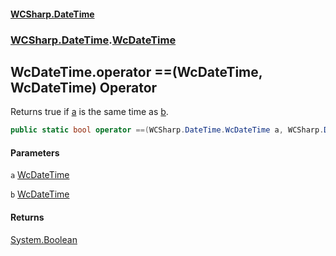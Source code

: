 #### [WCSharp.DateTime](README.md 'README')
### [WCSharp.DateTime](WCSharp.DateTime.md 'WCSharp.DateTime').[WcDateTime](WCSharp.DateTime.WcDateTime.md 'WCSharp.DateTime.WcDateTime')

## WcDateTime.operator ==(WcDateTime, WcDateTime) Operator

Returns true if [a](WCSharp.DateTime.WcDateTime.op_Equality(WCSharp.DateTime.WcDateTime,WCSharp.DateTime.WcDateTime).md#WCSharp.DateTime.WcDateTime.op_Equality(WCSharp.DateTime.WcDateTime,WCSharp.DateTime.WcDateTime).a 'WCSharp.DateTime.WcDateTime.op_Equality(WCSharp.DateTime.WcDateTime, WCSharp.DateTime.WcDateTime).a') is the same time as [b](WCSharp.DateTime.WcDateTime.op_Equality(WCSharp.DateTime.WcDateTime,WCSharp.DateTime.WcDateTime).md#WCSharp.DateTime.WcDateTime.op_Equality(WCSharp.DateTime.WcDateTime,WCSharp.DateTime.WcDateTime).b 'WCSharp.DateTime.WcDateTime.op_Equality(WCSharp.DateTime.WcDateTime, WCSharp.DateTime.WcDateTime).b').

```csharp
public static bool operator ==(WCSharp.DateTime.WcDateTime a, WCSharp.DateTime.WcDateTime b);
```
#### Parameters

<a name='WCSharp.DateTime.WcDateTime.op_Equality(WCSharp.DateTime.WcDateTime,WCSharp.DateTime.WcDateTime).a'></a>

`a` [WcDateTime](WCSharp.DateTime.WcDateTime.md 'WCSharp.DateTime.WcDateTime')

<a name='WCSharp.DateTime.WcDateTime.op_Equality(WCSharp.DateTime.WcDateTime,WCSharp.DateTime.WcDateTime).b'></a>

`b` [WcDateTime](WCSharp.DateTime.WcDateTime.md 'WCSharp.DateTime.WcDateTime')

#### Returns
[System.Boolean](https://docs.microsoft.com/en-us/dotnet/api/System.Boolean 'System.Boolean')
